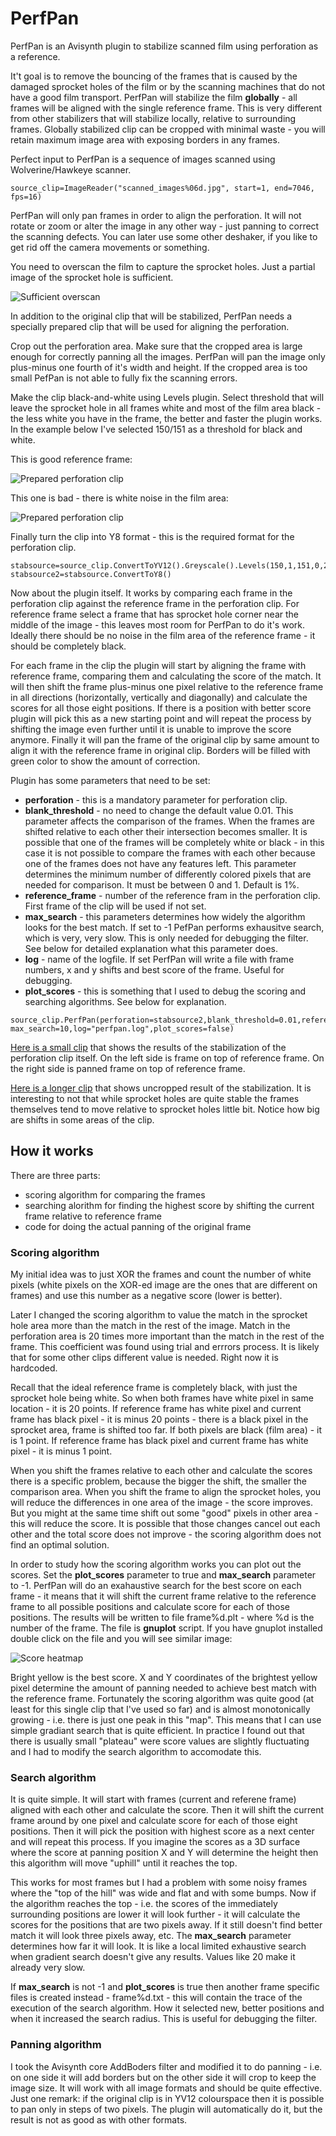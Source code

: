 # PerfPan
PerfPan is an Avisynth plugin to stabilize scanned film using perforation as a reference.

It't goal is to remove the bouncing of the frames that is caused by the damaged sprocket holes 
of the film or by the scanning machines that do not have a good film transport. PerfPan will stabilize the film **globally** - all frames will be aligned with the single reference frame. This is very different from other stabilizers that will stabilize locally, relative to surrounding frames. Globally stabilized clip can be
cropped with minimal waste - you will retain maximum image area with exposing borders in any frames.

Perfect input to PerfPan is a sequence of images scanned using Wolverine/Hawkeye scanner. 

```
source_clip=ImageReader("scanned_images%06d.jpg", start=1, end=7046, fps=16)
```

PerfPan will only pan frames in order to align the perforation. It will not rotate or zoom or alter the image in any other way - just 
panning to correct the scanning defects. You can later use some other deshaker, if you like to get rid off the camera movements or something. 

You need to overscan the film to capture the sprocket holes. Just a partial image of the sprocket hole is sufficient.

![Sufficient overscan](https://github.com/arnean/PerfPan/blob/master/images/overscan.jpg)

In addition to the original clip that will be stabilized, PerfPan needs a specially prepared clip that will be used 
for aligning the perforation.

Crop out the perforation area. Make sure that the cropped area is large enough for 
correctly panning all the images. PerfPan will pan the image only plus-minus one fourth of it's width and height. 
If the cropped area is too small PefPan is not able to fully fix the scanning errors. 

Make the clip black-and-white using Levels plugin. Select threshold that will leave the sprocket hole in all frames white and most of the 
film area black - the less white you have in the frame, the better and faster the plugin works. In the example below I've selected 150/151 as 
a threshold for black and white.

This is good reference frame:

![Prepared perforation clip](https://github.com/arnean/PerfPan/blob/master/images/goodreference.png)

This one is bad - there is white noise in the film area:

![Prepared perforation clip](https://github.com/arnean/PerfPan/blob/master/images/badreference.png)

Finally turn the clip into Y8 format - this is the required format for the perforation clip.

```
stabsource=source_clip.ConvertToYV12().Greyscale().Levels(150,1,151,0,255,false).Crop(0,0,300,600)
stabsource2=stabsource.ConvertToY8()
```

Now about the plugin itself. It works by comparing each frame in the perforation clip against the reference frame in the perforation clip. 
For reference frame select a frame that has sprocket hole corner near the middle of the image - this leaves most room for PerfPan to do it's work.
Ideally there should be no noise in the film area of the reference frame - it should be completely black.

For each frame in the clip the plugin will start by aligning the frame with reference frame, comparing them and calculating the score of the match. 
It will then shift the frame plus-minus one pixel relative to the reference frame in all directions (horizontally, vertically and diagonally) 
and calculate the scores for all those eight positions. If there is a position with better score plugin will pick this as a new starting point
and will repeat the process by shifting the image even further until it is unable to improve the score anymore. 
Finally it will pan the frame of the original clip by same amount to align it with the reference frame in original clip. 
Borders will be filled with green color to show the amount of correction.

Plugin has some parameters that need to be set:

* **perforation** - this is a mandatory parameter for perforation clip.
* **blank_threshold** - no need to change the default value 0.01. This parameter affects the comparison of the frames. When the frames are shifted relative to 
each other their intersection becomes smaller. It is possible that one of the frames will be completely white or black - in this case it is not 
possible to compare the frames with each other because one of the frames does not have any features left. This parameter determines the minimum 
number of differently colored pixels that are needed for comparison. It must be between 0 and 1. Default is 1%.
* **reference_frame** - number of the reference fram in the perforation clip. First frame of the clip will be used if not set.
* **max_search** - this parameters determines how widely the algorithm looks for the best match. If set to -1 PefPan performs exhausitve search, which is very, very slow. This is only needed for debugging the filter. See below for detailed explanation what this parameter does.
* **log** - name of the logfile. If set PerfPan will write a file with frame numbers, x and y shifts and best score of the frame. 
Useful for debugging.
* **plot_scores** - this is something that I used to debug the scoring and searching algorithms. See below for explanation.

```
source_clip.PerfPan(perforation=stabsource2,blank_threshold=0.01,reference_frame=461,\
max_search=10,log="perfpan.log",plot_scores=false)
```

[Here is a small clip](https://home.cyber.ee/arne/perfpan-demo.mp4) that shows the results of the stabilization of the perforation clip itself. 
On the left side is frame on top of reference frame. On the right side is panned frame on top of reference frame.

[Here is a longer clip](https://home.cyber.ee/arne/perfpan-demo.mp4) that shows uncropped result of the stabilization. It is interesting to not that 
while sprocket holes are quite stable the frames themselves tend to move relative to sprocket holes little bit. Notice how big are shifts in some areas
of the clip.

## How it works

There are three parts:

* scoring algorithm for comparing the frames
* searching alorithm for finding the highest score by shifting the current frame relative to reference frame
* code for doing the actual panning of the original frame

### Scoring algorithm

My initial idea was to just XOR the frames and count the number of white pixels (white pixels on the XOR-ed image are the ones that
are different on frames) and use this number as a negative score (lower is better). 

Later I changed the scoring algorithm to value the match in the sprocket hole area more than the match in the 
rest of the image. Match in the perforation area is 20 times more important than the match in the rest of the frame. This coefficient was 
found using trial and errrors process. It is likely that for some other clips different value is needed. Right now it is hardcoded.

Recall that the ideal reference frame is completely black, with just the sprocket hole being white. So when both frames have white pixel in same location - it is 20 points. If reference frame has white pixel and current frame has black pixel - it is minus 20 points - there is a black pixel in the sprocket area, frame is shifted too far. If both pixels are black (film area) - it is 1 point. If reference frame has black pixel and current frame has white pixel - it is minus 1 point.

When you shift the frames relative to each other and calculate the scores there is a specific problem, because the bigger the shift, the smaller the comparison area. When you shift the frame to align the sprocket holes, you will reduce the differences in one area of the image - the score improves. But you might at the same time shift out some "good" pixels in other area - this will reduce the score. It is possible that those changes cancel out each other and the total score does not improve - the scoring algorithm does not find an optimal solution.

In order to study how the scoring algorithm works you can plot out the scores. Set the **plot_scores** parameter to true and **max_search** parameter to -1. PerfPan will do an exahaustive search for the best score on each frame - it means that it will shift the current frame relative to the reference frame to all possible positions and calculate score for each of those positions. The results will be written to file frame%d.plt - where %d is the number of the frame. The file is 
**gnuplot** script. If you have gnuplot installed double click on the file and you will see similar image:

![Score heatmap](https://github.com/arnean/PerfPan/blob/master/images/heatmap.png)

Bright yellow is the best score. X and Y coordinates of the brightest yellow pixel determine the amount of panning needed to achieve best match with the 
reference frame. Fortunately the scoring algorithm was quite good (at least for this single clip that I've used so far) and is almost monotonically growing - i.e. there is just one peak in this "map". This means that I can use simple gradiant search that is quite efficient. In practice I found out that there is usually small "plateau" were score values are slightly fluctuating and I had to modify the search algorithm to accomodate this.

### Search algorithm

It is quite simple. It will start with frames (current and referene frame) aligned with each other and calculate the score. Then it will shift the current frame around by one pixel and calculate score for each of those eight positions. Then it will pick the position with highest score as a next center and will repeat this process. If you imagine the scores as a 3D surface where the score at panning position X and Y will determine the height then this algorithm will move "uphill" until it reaches the top. 

This works for most frames but I had a problem with some noisy frames where the "top of the hill" was wide and flat and with some bumps. Now if the algorithm reaches the top - i.e. the scores of the immediately surrounding positions are lower it will look further - it will calculate the scores for the positions 
that are two pixels away. If it still doesn't find better match it will look three pixels away, etc. The **max_search** parameter determines how far it will look.
It is like a local limited exhaustive search when gradient search doesn't give any results. Values like 20 make it already very slow.

If **max_search** is not -1 and **plot_scores** is true then another frame specific files is created instead - frame%d.txt - this will contain the trace of the execution of the search algorithm. How it selected new, better positions and when it increased the search radius. This is useful for debugging the filter.

### Panning algorithm

I took the Avisynth core AddBoders filter and modified it to do panning - i.e. on one side it will add borders but on the other side it will crop to keep the image size. It will work with all image formats and should be quite effective. Just one remark: if the original clip is in YV12 colourspace then it is possible to pan only in steps of two pixels. The plugin will automatically do it, but the result is not as good as with other formats.
